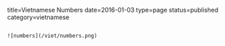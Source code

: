 title=Vietnamese Numbers
date=2016-01-03
type=page
status=published
category=vietnamese
~~~~~~

![numbers](/viet/numbers.png)
